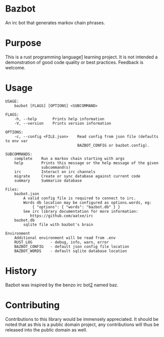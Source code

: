 
# Bazbot

An irc bot that generates markov chain phrases.

# Purpose

This is a rust programming language[1] learning project.  It is not intended a
demonstration of good code quality or best practices.  Feedback is welcome.

# Usage

```
USAGE:
    bazbot [FLAGS] [OPTIONS] <SUBCOMMAND>

FLAGS:
    -h, --help       Prints help information
    -V, --version    Prints version information

OPTIONS:
    -c, --config <FILE.json>    Read config from json file (defaults to env var
                                BAZBOT_CONFIG or bazbot.config).

SUBCOMMANDS:
    complete    Run a markov chain starting with args
    help        Prints this message or the help message of the given
                subcommand(s)
    irc         Interact on irc channels
    migrate     Create or sync database against current code
    summary     Summarize database

Files:
    bazbot.json
        A valid config file is required to connect to irc.
        Words db location may be configured as options.words, eg:
            { "options": { "words": "bazbot.db" } }
        See irc library documentation for more information:
           https://github.com/aatxe/irc
    bazbot.db
        sqlite file with bazbot's brain

Environment
    Additional environment will be read from .env
    RUST_LOG        - debug, info, warn, error
    BAZBOT_CONFIG   - default json config file location
    BAZBOT_WORDS    - default sqlite database location
```

# History

Bazbot was inspired by the benzo irc bot[2] named baz.

# Contributing

Contributions to this library would be immensely appreciated. It should be
noted that as this is a public domain project, any contributions will thus be
released into the public domain as well.

[1]: https://www.rust-lang.org/
[2]: http://benzo.sourceforge.net/

